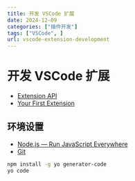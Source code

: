 ```yaml
---
title: 开发 VSCode 扩展
date: 2024-12-09
categories: ["插件开发"]
tags: ["VSCode", ]
url: vscode-extension-development
---
```


<!--more-->

# 开发 VSCode 扩展

- [Extension API](https://code.visualstudio.com/api)
- [Your First Extension](https://code.visualstudio.com/api/get-started/your-first-extension)

## 环境设置

- [Node.js — Run JavaScript Everywhere](https://nodejs.org/en)
- [Git](https://git-scm.com)

```bash
npm install -g yo generator-code
yo code
```
